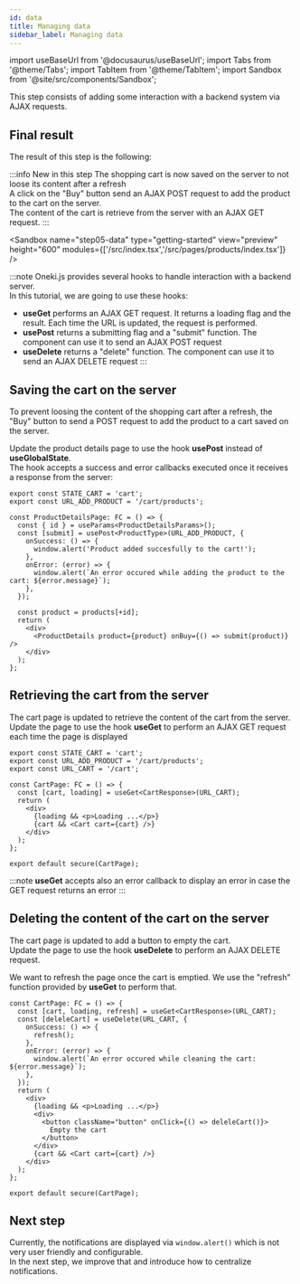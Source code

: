 ```yaml
---
id: data
title: Managing data
sidebar_label: Managing data
---
```


import useBaseUrl from '@docusaurus/useBaseUrl';
import Tabs from '@theme/Tabs';
import TabItem from '@theme/TabItem';
import Sandbox from '@site/src/components/Sandbox';

This step consists of adding some interaction with a backend system via AJAX requests.

## Final result

The result of this step is the following:

:::info New in this step
The shopping cart is now saved on the server to not loose its content after a refresh<br/>
A click on the "Buy" button send an AJAX POST request to add the product to the cart on the server.<br/>
The content of the cart is retrieve from the server with an AJAX GET request.
:::

<Sandbox
name="step05-data"
type="getting-started"
view="preview"
height="600"
modules={['/src/index.tsx','/src/pages/products/index.tsx']}
/>

:::note
Oneki.js provides several hooks to handle interaction with a backend server.<br/>
In this tutorial, we are going to use these hooks:

- **useGet** performs an AJAX GET request. It returns a loading flag and the result. Each time the URL is updated, the request is performed.
- **usePost** returns a submitting flag and a "submit" function. The component can use it to send an AJAX POST request
- **useDelete** returns a "delete" function. The component can use it to send an AJAX DELETE request
:::

## Saving the cart on the server
To prevent loosing the content of the shopping cart after a refresh, the "Buy" button to send a POST request to add the product to a cart saved on the server.

Update the product details page to use the hook **usePost** instead of **useGlobalState**.<br/>
The hook accepts a success and error callbacks executed once it receives a response from the server:

```tsx {2} title="src/pages/@libs/constants.ts"
export const STATE_CART = 'cart';
export const URL_ADD_PRODUCT = '/cart/products';
```

```tsx {3-10} title="src/product/details.tsx"
const ProductDetailsPage: FC = () => {
  const { id } = useParams<ProductDetailsParams>();
  const [submit] = usePost<ProductType>(URL_ADD_PRODUCT, {
    onSuccess: () => {
      window.alert('Product added succesfully to the cart!');
    },
    onError: (error) => {
      window.alert(`An error occured while adding the product to the cart: ${error.message}`);
    },
  });

  const product = products[+id];
  return (
    <div>
      <ProductDetails product={product} onBuy={() => submit(product)} />
    </div>
  );
};
```

## Retrieving the cart from the server
The cart page is updated to retrieve the content of the cart from the server.<br/>
Update the page to use the hook **useGet** to perform an AJAX GET request each time the page is displayed

```tsx {3} title="src/pages/@libs/constants.ts"
export const STATE_CART = 'cart';
export const URL_ADD_PRODUCT = '/cart/products';
export const URL_CART = '/cart';
```

```tsx {2} title="src/pages/cart/index.tsx"
const CartPage: FC = () => {
  const [cart, loading] = useGet<CartResponse>(URL_CART);
  return (
    <div>
      {loading && <p>Loading ...</p>}
      {cart && <Cart cart={cart} />}
    </div>
  );
};

export default secure(CartPage);
```

:::note
**useGet** accepts also an error callback to display an error in case the GET request returns an error
:::

## Deleting the content of the cart on the server
The cart page is updated to add a button to empty the cart.<br/>
Update the page to use the hook **useDelete** to perform an AJAX DELETE request. 

We want to refresh the page once the cart is emptied. We use the "refresh" function provided by **useGet** to perform that.

```tsx {2-10,14-18} title="src/pages/cart/index.tsx"
const CartPage: FC = () => {
  const [cart, loading, refresh] = useGet<CartResponse>(URL_CART);
  const [deleleCart] = useDelete(URL_CART, {
    onSuccess: () => {
      refresh();
    },
    onError: (error) => {
      window.alert(`An error occured while cleaning the cart: ${error.message}`);
    },
  });
  return (
    <div>
      {loading && <p>Loading ...</p>}
      <div>
        <button className="button" onClick={() => deleleCart()}>
          Empty the cart
        </button>
      </div>
      {cart && <Cart cart={cart} />}
    </div>
  );
};

export default secure(CartPage);
```

## Next step
Currently, the notifications are displayed via `window.alert()` which is not very user friendly and configurable.<br/>
In the next step, we improve that and introduce how to centralize notifications.
